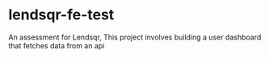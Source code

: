 # lendsqr-fe-test
An assessment for Lendsqr, This project involves building a user dashboard that fetches data from an api 
